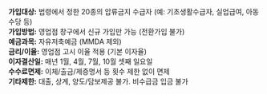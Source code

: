 **가입대상:** 법령에서 정한 20종의 압류금지 수급자 (예: 기초생활수급자, 실업급여, 아동수당 등)  
**가입방법:** 영업점 창구에서 신규 가입만 가능 (전환가입 불가)  
**예금과목:** 자유저축예금 (MMDA 제외)  
**금리/이율:** 영업점 고시 이율 적용 (기본 이자율)  
**이자결산일:** 매년 1월, 4월, 7월, 10월 셋째 일요일  
**수수료면제:** 이체/출금/제증명서 등 횟수 제한 없이 면제  
**기타제한:** 대출, 상계, 양도/담보제공 불가. 비수급금 입금 불가